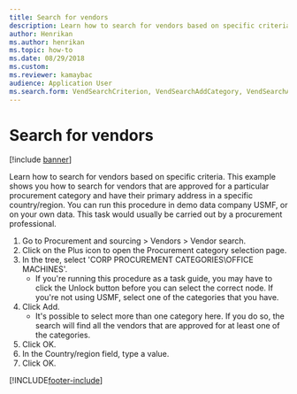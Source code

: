 ```yaml
--- 
title: Search for vendors
description: Learn how to search for vendors based on specific criteria, including a step-by-step process using the USMF demo data company. 
author: Henrikan
ms.author: henrikan
ms.topic: how-to
ms.date: 08/29/2018
ms.custom: 
ms.reviewer: kamaybac
audience: Application User 
ms.search.form: VendSearchCriterion, VendSearchAddCategory, VendSearchAddReviewCriterionGroup, VendSearchResults, VendSearchAddReviewCriterion 
---
```


# Search for vendors

[!include [banner](../../includes/banner.md)]

Learn how to search for vendors based on specific criteria. This example shows you how to search for vendors that are approved for a particular procurement category and have their primary address in a specific country/region. You can run this procedure in demo data company USMF, or on your own data. This task would usually be carried out by a procurement professional.

1. Go to Procurement and sourcing > Vendors > Vendor search.
2. Click on the Plus icon to open the Procurement category selection page.  
3. In the tree, select 'CORP PROCUREMENT CATEGORIES\OFFICE MACHINES'.
    * If you're running this procedure as a task guide, you may have to click the Unlock button before you can select the correct node. If you're not using USMF, select one of the categories that you have.  
4. Click Add.
    * It's possible to select more than one category here. If you do so, the search will find all the vendors that are approved for at least one of the categories.  
5. Click OK.
6. In the Country/region field, type a value.
7. Click OK.



[!INCLUDE[footer-include](../../../includes/footer-banner.md)]